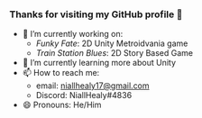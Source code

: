 ### Thanks for visiting my GitHub profile 👋

- 🔭 I’m currently working on: 
  - _Funky Fate_: 2D Unity Metroidvania game
  - _Train Station Blues_: 2D Story Based Game
- 🌱 I’m currently learning more about Unity
- 📫 How to reach me:
  - email: niallhealy17@gmail.com
  - Discord: NiallHealy#4836
- 😄 Pronouns: He/Him


<!--
**niall-healy/niall-healy** is a ✨ _special_ ✨ repository because its `README.md` (this file) appears on your GitHub profile.

Here are some ideas to get you started:

- 🔭 I’m currently working on ...
- 🌱 I’m currently learning ...
- 👯 I’m looking to collaborate on ...
- 🤔 I’m looking for help with ...
- 💬 Ask me about ...
- 📫 How to reach me: ...
- 😄 Pronouns: ...
- ⚡ Fun fact: ...
-->
